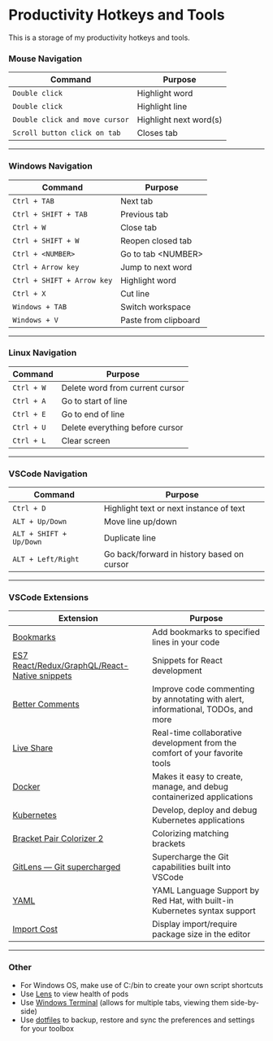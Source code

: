 # Productivity Hotkeys and Tools
This is a storage of my productivity hotkeys and tools.

### Mouse Navigation

| Command                           | Purpose
| --                                | --
| `Double click`                    | Highlight word
| `Double click`                    | Highlight line
| `Double click and move cursor`    | Highlight next word(s)
| `Scroll button click on tab`      | Closes tab

----------------------------------------------------------------------

### Windows Navigation

| Command                           | Purpose
| --                                | --
| `Ctrl + TAB`                      | Next tab
| `Ctrl + SHIFT + TAB`              | Previous tab
| `Ctrl + W`                        | Close tab
| `Ctrl + SHIFT + W`                | Reopen closed tab
| `Ctrl + <NUMBER>`                 | Go to tab \<NUMBER>
| `Ctrl + Arrow key`                | Jump to next word
| `Ctrl + SHIFT + Arrow key`        | Highlight word
| `Ctrl + X`                        | Cut line
| `Windows + TAB`                   | Switch workspace
| `Windows + V`                     | Paste from clipboard

----------------------------------------------------------------------

### Linux Navigation

| Command                           | Purpose
| --                                | --
| `Ctrl + W`                        | Delete word from current cursor
| `Ctrl + A`                        | Go to start of line
| `Ctrl + E`                        | Go to end of line
| `Ctrl + U`                        | Delete everything before cursor
| `Ctrl + L`                        | Clear screen

----------------------------------------------------------------------

### VSCode Navigation

| Command                           | Purpose
| --                                | --
| `Ctrl + D`                        | Highlight text or next instance of text
| `ALT + Up/Down`                   | Move line up/down
| `ALT + SHIFT + Up/Down`           | Duplicate line
| `ALT + Left/Right`                | Go back/forward in history based on cursor

----------------------------------------------------------------------

### VSCode Extensions

| Extension                           | Purpose
| --                                | --
| [Bookmarks](https://marketplace.visualstudio.com/items?itemName=alefragnani.Bookmarks)                        | Add bookmarks to specified lines in your code 
| [ES7 React/Redux/GraphQL/React-Native snippets](https://marketplace.visualstudio.com/items?itemName=dsznajder.es7-react-js-snippets)                        | Snippets for React development 
| [Better Comments](https://marketplace.visualstudio.com/items?itemName=aaron-bond.better-comments)                        | Improve code commenting by annotating with alert, informational, TODOs, and more
| [Live Share](https://marketplace.visualstudio.com/items?itemName=MS-vsliveshare.vsliveshare)                        | Real-time collaborative development from the comfort of your favorite tools
| [Docker](https://marketplace.visualstudio.com/items?itemName=ms-azuretools.vscode-docker)                        | Makes it easy to create, manage, and debug containerized applications
| [Kubernetes](https://marketplace.visualstudio.com/items?itemName=ms-kubernetes-tools.vscode-kubernetes-tools)                        | Develop, deploy and debug Kubernetes applications
| [Bracket Pair Colorizer 2](https://marketplace.visualstudio.com/items?itemName=CoenraadS.bracket-pair-colorizer-2)                        | Colorizing matching brackets
| [GitLens — Git supercharged](https://marketplace.visualstudio.com/items?itemName=eamodio.gitlens)                        | Supercharge the Git capabilities built into VSCode
| [YAML](https://marketplace.visualstudio.com/items?itemName=redhat.vscode-yaml)                        | YAML Language Support by Red Hat, with built-in Kubernetes syntax support
| [Import Cost](https://marketplace.visualstudio.com/items?itemName=wix.vscode-import-cost)                        | Display import/require package size in the editor


----------------------------------------------------------------------

### Other

- For Windows OS, make use of C:/bin to create your own script shortcuts
- Use [Lens](https://k8slens.dev/) to view health of pods
- Use [Windows Terminal](https://github.com/microsoft/terminal) (allows for multiple tabs, viewing them side-by-side)
- Use [dotfiles](https://dotfiles.github.io/) to backup, restore and sync the preferences and settings for your toolbox 